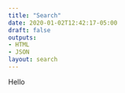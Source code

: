 ```yaml
---
title: "Search"
date: 2020-01-02T12:42:17-05:00
draft: false
outputs:
- HTML
- JSON
layout: search
---
```

Hello